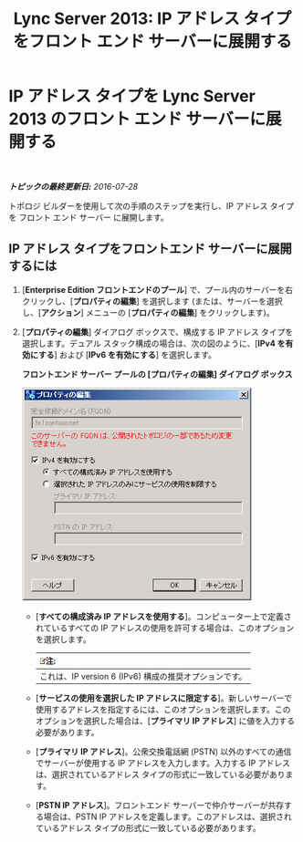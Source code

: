 ﻿---
title: 'Lync Server 2013: IP アドレス タイプをフロント エンド サーバーに展開する'
TOCTitle: IP アドレス タイプをフロント エンド サーバーに展開する
ms:assetid: b6c8e0f9-ec8e-4a4e-a525-756f9cd6b9d0
ms:mtpsurl: https://technet.microsoft.com/ja-jp/library/JJ205191(v=OCS.15)
ms:contentKeyID: 48273360
ms.date: 07/28/2016
mtps_version: v=OCS.15
ms.translationtype: HT
---

# IP アドレス タイプを Lync Server 2013 のフロント エンド サーバーに展開する

 

_**トピックの最終更新日:** 2016-07-28_

トポロジ ビルダーを使用して次の手順のステップを実行し、IP アドレス タイプを フロント エンド サーバー に展開します。

## IP アドレス タイプをフロントエンド サーバーに展開するには

1.  \[**Enterprise Edition フロントエンドのプール**\] で、プール内のサーバーを右クリックし、\[**プロパティの編集**\] を選択します (または、サーバーを選択し、\[**アクション**\] メニューの \[**プロパティの編集**\] をクリックします)。

2.  \[**プロパティの編集**\] ダイアログ ボックスで、構成する IP アドレス タイプを選択します。デュアル スタック構成の場合は、次の図のように、\[**IPv4 を有効にする**\] および \[**IPv6 を有効にする**\] を選択します。
    
    **フロントエンド サーバー プールの \[プロパティの編集\] ダイアログ ボックス**
    
    ![フロント エンド サーバー、\[プロパティの編集\] ダイアログ ボックス](images/JJ205191.737a9d71-c0bc-4a54-9608-9e028dacc814(OCS.15).png "フロント エンド サーバー、[プロパティの編集] ダイアログ ボックス")
    
      - \[**すべての構成済み IP アドレスを使用する**\]。コンピューター上で定義されているすべての IP アドレスの使用を許可する場合は、このオプションを選択します。
        
        <table>
        <thead>
        <tr class="header">
        <th><img src="images/Gg412781.note(OCS.15).gif" title="note" alt="note" />注:</th>
        </tr>
        </thead>
        <tbody>
        <tr class="odd">
        <td>これは、IP version 6 (IPv6) 構成の推奨オプションです。</td>
        </tr>
        </tbody>
        </table>
    
      - \[**サービスの使用を選択した IP アドレスに限定する**\]。新しいサーバーで使用するアドレスを指定するには、このオプションを選択します。このオプションを選択した場合は、\[**プライマリ IP アドレス**\] に値を入力する必要があります。
    
      - \[**プライマリ IP アドレス**\]。公衆交換電話網 (PSTN) 以外のすべての通信でサーバーが使用する IP アドレスを入力します。入力する IP アドレスは、選択されているアドレス タイプの形式に一致している必要があります。
    
      - \[**PSTN IP アドレス**\]。フロントエンド サーバーで仲介サーバーが共存する場合は、PSTN IP アドレスを定義します。このアドレスは、選択されているアドレス タイプの形式に一致している必要があります。

